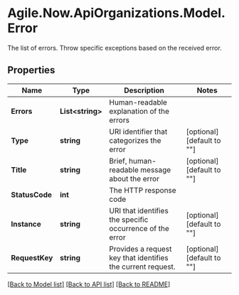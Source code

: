 # Agile.Now.ApiOrganizations.Model.Error
The list of errors. Throw specific exceptions based on the received error.

## Properties

Name | Type | Description | Notes
------------ | ------------- | ------------- | -------------
**Errors** | **List&lt;string&gt;** | Human-readable explanation of the errors | 
**Type** | **string** | URI identifier that categorizes the error | [optional] [default to ""]
**Title** | **string** | Brief, human-readable message about the error | [optional] [default to ""]
**StatusCode** | **int** | The HTTP response code | 
**Instance** | **string** | URI that identifies the specific occurrence of the error | [optional] [default to ""]
**RequestKey** | **string** | Provides a request key that identifies the current request. | [optional] [default to ""]

[[Back to Model list]](../README.md#documentation-for-models) [[Back to API list]](../README.md#documentation-for-api-endpoints) [[Back to README]](../README.md)

